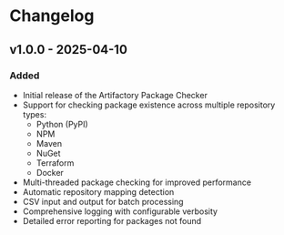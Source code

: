# Changelog
## v1.0.0 - 2025-04-10
### Added
- Initial release of the Artifactory Package Checker
- Support for checking package existence across multiple repository types:
  - Python (PyPI)
  - NPM
  - Maven
  - NuGet
  - Terraform
  - Docker
- Multi-threaded package checking for improved performance
- Automatic repository mapping detection
- CSV input and output for batch processing
- Comprehensive logging with configurable verbosity
- Detailed error reporting for packages not found
